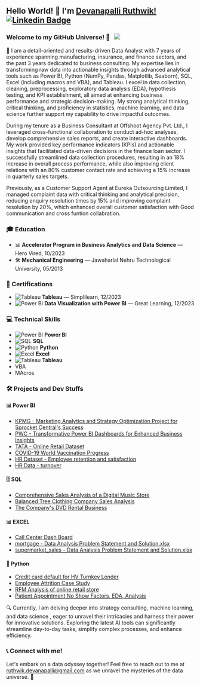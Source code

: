 ## Hello World! 👋 I'm [Devanapalli Ruthwik!](https://github.com/Ruthwik14) [![Linkedin Badge](https://img.shields.io/badge/-LinkedIn-0e76a8?style=flat-square&logo=Linkedin&logoColor=white)](https://www.linkedin.com/in/ruthwik-devanapalli/)

### Welcome to my GitHub Universe! 🌌 &nbsp; ![](https://visitor-badge.glitch.me/badge?page_id=Ruthwik14.Ruthwik14&style=flat-square&color=0088cc)


🚀 I am a detail-oriented and results-driven Data Analyst with 7 years of experience spanning manufacturing, insurance, and finance sectors, and the past 3 years dedicated to business consulting. My expertise lies in transforming raw data into actionable insights through advanced analytical tools such as Power BI, Python (NumPy, Pandas, Matplotlib, Seaborn), SQL, Excel (including macros and VBA), and Tableau. I excel in data collection, cleaning, preprocessing, exploratory data analysis (EDA), hypothesis testing, and KPI establishment, all aimed at enhancing business performance and strategic decision-making. My strong analytical thinking, critical thinking, and proficiency in statistics, machine learning, and data science further support my capability to drive impactful outcomes.

During my tenure as a Business Consultant at Offshoot Agency Pvt. Ltd., I leveraged cross-functional collaboration to conduct ad-hoc analyses, develop comprehensive sales reports, and create interactive dashboards. My work provided key performance indicators (KPIs) and actionable insights that facilitated data-driven decisions in the finance loan sector. I successfully streamlined data collection procedures, resulting in an 18% increase in overall process performance, while also improving client relations with an 80% customer contact rate and achieving a 15% increase in quarterly sales targets.

Previously, as a Customer Support Agent at Eureka Outsourcing Limited, I managed complaint data with critical thinking and analytical precision, reducing enquiry resolution times by 15% and improving complaint resolution by 20%, which enhanced overall customer satisfaction with Good communication and cross funtion collabration.


### 🎓 Education

- 📊 **Accelerator Program in Business Analytics and Data Science** — Hero Vired, 10/2023
- 🛠️ **Mechanical Engineering** — Jawaharlal Nehru Technological University, 05/2013

### 📜 Certifications

- ![Tableau](https://img.shields.io/badge/-Tableau-00A0E0?style=flat-square&logo=Tableau&logoColor=white) **Tableau** — Simplilearn, 12/2023
- ![Power BI](https://img.shields.io/badge/-Power_BI-0078D7?style=flat-square&logo=PowerBI&logoColor=white) **Data Visualization with Power BI** — Great Learning, 12/2023

### 💻 Technical Skills

- ![Power BI](https://img.shields.io/badge/-Power_BI-0078D7?style=flat-square&logo=PowerBI&logoColor=white) **Power BI**
- ![SQL](https://img.shields.io/badge/-SQL-007DBB?style=flat-square&logo=PostgreSQL&logoColor=white) **SQL**
- ![Python](https://img.shields.io/badge/-Python-3670A0?style=flat-square&logo=Python&logoColor=white) **Python**
- ![Excel](https://img.shields.io/badge/-Excel-20B52A?style=flat-square&logo=microsoft&logoColor=white) **Excel**
- ![Tableau](https://img.shields.io/badge/-Tableau-00A0E0?style=flat-square&logo=Tableau&logoColor=white) **Tableau**
- VBA
- MAcros

### 🛠️ Projects and Dev Stuffs

#### 📊 Power BI

- [KPMG - Marketing Analytics and Strategy Optimization Project for Sprocket Central's Success](https://github.com/Ruthwik14/Power-BI/tree/main/KPMG%20%20-%20Unleashing%20Insights%20and%20Strategies%20for%20Sprocket%20Central's%20Success)
- [PWC - Transformative Power BI Dashboards for Enhanced Business Insights](https://github.com/Ruthwik14/Power-BI/tree/main/PWC%20-%20Transformative%20Power%20BI%20Dashboards%20for%20Enhanced%20Business%20Insights)
- [TATA - Online Retail Dataset](https://github.com/Ruthwik14/Power-BI/tree/main/TATA%20-%20Online%20Retail%20Dataset)
- [COVID-19 World Vaccination Progress](https://github.com/Ruthwik14/Power-BI/tree/main/covid%20vacination)
- [HR Dataset - Employee retention and satisfaction](https://github.com/Ruthwik14/Power-BI/tree/main/HR%20Dataset%20-%20Employee%20retention%20and%20satisfaction)
- [HR Data - turnover](https://github.com/Ruthwik14/Power-BI/tree/main/HR%20Data%20-%20turnover)

#### 🗄️ SQL

- [Comprehensive Sales Analysis of a Digital Music Store ](https://github.com/Ruthwik14/SQL/blob/main/Comprehensive%20Sales%20Analysis%20of%20a%20Digital%20Music%20Store)
- [Balanced Tree Clothing Company Sales Analysis](https://github.com/Ruthwik14/SQL/tree/main/Balanced%20Tree%20Clothing%20Company%20Sales%20Analysis)
- [The Company's DVD Rental Business](https://github.com/Ruthwik14/SQL/tree/main/The%20Company's%20DVD%20Rental%20Business)

#### 📊 EXCEL

- [Call Center Dash Board](https://github.com/Ruthwik14/Excel/tree/main/Call%20Center%20Dash%20Board)
- [mortgage - Data Analysis Problem Statement and Solution.xlsx](https://github.com/Ruthwik14/Excel/tree/main/mortgage%20-%20Data%20Analysis%20Problem%20Statement%20and%20Solution)
- [supermarket_sales - Data Analysis Problem Statement and Solution.xlsx](https://github.com/Ruthwik14/Excel/tree/main/supermarket_sales%20-%20Data%20Analysis%20Problem%20Statement%20and%20Solution)

#### 🐍 Python

- [Credit card default for HV Turnkey Lender](https://github.com/Ruthwik14/Python/tree/main/Credit%20card%20default%20for%20HV%20Turnkey%20Lender)
- [Employee Attrition Case Study](https://github.com/Ruthwik14/Python/tree/main/Employee%20Attrition%20Case%20Study)
- [RFM Analysis of online retail store](https://github.com/Ruthwik14/Python/tree/main/RFM%20Analysis%20of%20online%20retail%20store)
- [Patient Appointment No Show Factors, EDA, Analysis](https://github.com/Ruthwik14/Python/tree/main/Patient%20Appointment%20No%20Show%20Factors%2C%20EDA%2C%20Analysis)

🔍 Currently, I am delving deeper into strategy consulting, machine learning, and data science , eager to unravel their intricacies and harness their power for innovative solutions. Exploring the latest AI tools can significantly streamline day-to-day tasks, simplify complex processes, and enhance efficiency.

### 📞 Connect with me!

Let's embark on a data odyssey together! Feel free to reach out to me at ruthwik.devanapalli@gmail.com as we unravel the mysteries of the data universe. 🌟
